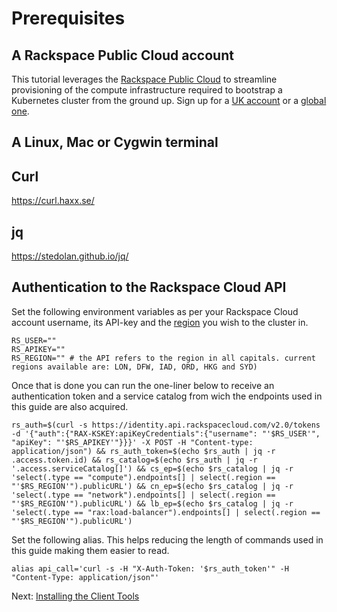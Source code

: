 # Prerequisites

## A Rackspace Public Cloud account

This tutorial leverages the [Rackspace Public Cloud](https://www.rackspace.com/openstack/public) to streamline provisioning of the compute infrastructure required to bootstrap a Kubernetes cluster from the ground up. Sign up for a [UK account](https://cart.rackspace.com/en-gb/cloud) or a [global one](https://cart.rackspace.com/cloud).

## A Linux, Mac or Cygwin terminal

## Curl
https://curl.haxx.se/

## jq
https://stedolan.github.io/jq/

## Authentication to the Rackspace Cloud API

Set the following environment variables as per your Rackspace Cloud account username, its API-key and the [region](https://support.rackspace.com/how-to/about-regions) you wish to the cluster in.

```
RS_USER=""
RS_APIKEY=""
RS_REGION="" # the API refers to the region in all capitals. current regions available are: LON, DFW, IAD, ORD, HKG and SYD)
```

Once that is done you can run the one-liner below to receive an authentication token and a service catalog from wich the endpoints used in this guide are also acquired.

```
rs_auth=$(curl -s https://identity.api.rackspacecloud.com/v2.0/tokens -d '{"auth":{"RAX-KSKEY:apiKeyCredentials":{"username": "'$RS_USER'", "apiKey": "'$RS_APIKEY'"}}}' -X POST -H "Content-type: application/json") && rs_auth_token=$(echo $rs_auth | jq -r .access.token.id) && rs_catalog=$(echo $rs_auth | jq -r '.access.serviceCatalog[]') && cs_ep=$(echo $rs_catalog | jq -r 'select(.type == "compute").endpoints[] | select(.region == "'$RS_REGION'").publicURL') && cn_ep=$(echo $rs_catalog | jq -r 'select(.type == "network").endpoints[] | select(.region == "'$RS_REGION'").publicURL') && lb_ep=$(echo $rs_catalog | jq -r 'select(.type == "rax:load-balancer").endpoints[] | select(.region == "'$RS_REGION'").publicURL')
```

Set the following alias. This helps reducing the length of commands used in this guide making them easier to read.

```
alias api_call='curl -s -H "X-Auth-Token: '$rs_auth_token'" -H "Content-Type: application/json"'
```

Next: [Installing the Client Tools](02-client-tools.md)
